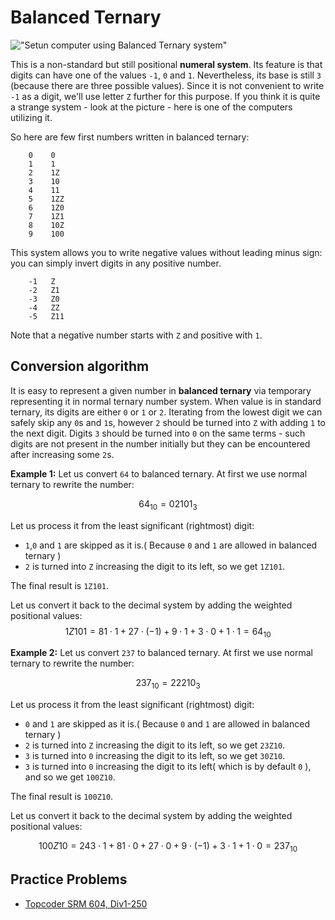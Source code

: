 <!--?title Balanced Ternary-->
# Balanced Ternary

!["Setun computer using Balanced Ternary system"](http://ternary.3neko.ru/photo/setun1_small.jpg)

This is a non-standard but still positional **numeral system**. Its feature is that digits can have one of the values `-1`, `0` and `1`.
Nevertheless, its base is still `3` (because there are three possible values). Since it is not convenient to write `-1` as a digit,
we'll use letter `Z` further for this purpose. If you think it is quite a strange system - look at the picture - here is one of the
computers utilizing it.

So here are few first numbers written in balanced ternary:

```nohighlight
    0    0
    1    1
    2    1Z
    3    10
    4    11
    5    1ZZ
    6    1Z0
    7    1Z1
    8    10Z
    9    100
```

This system allows you to write negative values without leading minus sign: you can simply invert digits in any positive number.

```nohighlight
    -1   Z
    -2   Z1
    -3   Z0
    -4   ZZ
    -5   Z11
```

Note that a negative number starts with `Z` and positive with `1`.

## Conversion algorithm

It is easy to represent a given number in **balanced ternary** via temporary representing it in normal ternary number system. When value is
in standard ternary, its digits are either `0` or `1` or `2`. Iterating from the lowest digit we can safely skip any `0`s and `1`s,
however `2` should be turned into `Z` with adding `1` to the next digit. Digits `3` should be turned into `0` on the same terms -
such digits are not present in the number initially but they can be encountered after increasing some `2`s.

**Example 1:** Let us convert `64` to balanced ternary. At first we use normal ternary to rewrite the number:

$$ 64_{10} = 02101_{3} $$

Let us process it from the least significant (rightmost) digit:

- `1`,`0` and `1` are skipped as it is.( Because `0` and `1` are allowed in balanced ternary )
- `2` is turned into `Z` increasing the digit to its left, so we get `1Z101`.

The final result is `1Z101`.

Let us convert it back to the decimal system by adding the weighted positional values:
$$ 1Z101 = 81 \cdot 1 + 27 \cdot (-1) + 9 \cdot 1 + 3 \cdot 0 + 1 \cdot 1 = 64_{10} $$

**Example 2:** Let us convert `237` to balanced ternary. At first we use normal ternary to rewrite the number:

$$ 237_{10} = 22210_{3} $$

Let us process it from the least significant (rightmost) digit:

- `0` and `1` are skipped as it is.( Because `0` and `1` are allowed in balanced ternary )
- `2` is turned into `Z` increasing the digit to its left, so we get `23Z10`.
- `3` is turned into `0` increasing the digit to its left, so we get `30Z10`.
- `3` is turned into `0` increasing the digit to its left( which is by default `0` ), and so we get `100Z10`.

The final result is `100Z10`.

Let us convert it back to the decimal system by adding the weighted positional values:

$$ 100Z10 = 243 \cdot 1 + 81 \cdot 0 + 27 \cdot 0 + 9 \cdot (-1) + 3 \cdot 1 + 1 \cdot 0 = 237_{10} $$

## Practice Problems

* [Topcoder SRM 604, Div1-250](http://community.topcoder.com/stat?c=problem_statement&pm=12917&rd=15837)
